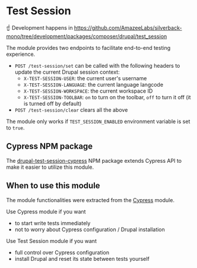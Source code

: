 # Test Session

☝️ Development happens in https://github.com/AmazeeLabs/silverback-mono/tree/development/packages/composer/drupal/test_session

The module provides two endpoints to facilitate end-to-end testing experience.

- `POST /test-session/set` can be called with the following headers to update the current Drupal session context:
  - `X-TEST-SESSION-USER`: the current user's username
  - `X-TEST-SESSION-LANGUAGE`: the current language langcode
  - `X-TEST-SESSION-WORKSPACE`: the current workspace ID
  - `X-TEST-SESSION-TOOLBAR`: `on` to turn on the toolbar, `off` to turn it off (it is turned off by default)
- `POST /test-session/clear` clears all the above

The module only works if `TEST_SESSION_ENABLED` environment variable is set to `true`.

## Cypress NPM package

The [drupal-test-session-cypress](https://www.npmjs.com/package/drupal-test-session-cypress) NPM package extends Cypress API to make it easier to utilize this module.

## When to use this module

The module functionalities were extracted from the [Cypress](https://www.drupal.org/project/cypress) module.

Use Cypress module if you want

- to start write tests immediately
- not to worry about Cypress configuration / Drupal installation

Use Test Session module if you want

- full control over Cypress configuration
- install Drupal and reset its state between tests yourself

